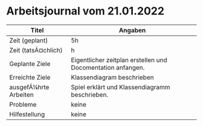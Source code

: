 # Arbeitsjournal vom 21.01.2022

|Titel |Angaben  |
| --- | --- |
|Zeit (geplant)| 5h|
|Zeit (tatsÃ¤chlich)| h |
|Geplante Ziele| Eigentlicher zeitplan erstellen und Docomentation anfangen. |
|Erreichte Ziele| Klassendiagram beschrieben |
|ausgefÃ¼hrte Arbeiten| Spiel erklärt und Klassendiagramm beschrieben. |
|Probleme| keine |
|Hilfestellung| keine |
